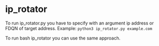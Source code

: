 # ip_rotator

To run ip_rotator.py you have to specify with an argument ip address or FDQN of target address.
Example: `python3 ip_rotator.py example.com`

To run bash ip_rotator you can use the same approach.
